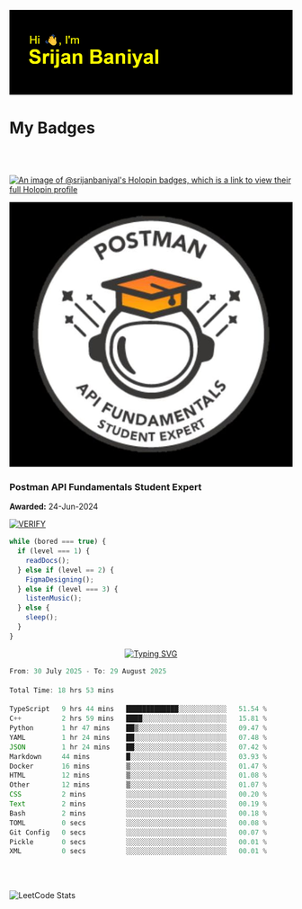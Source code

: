 ![Header](./header.png)

# My Badges

<Br />
<Br />

[![An image of @srijanbaniyal's Holopin badges, which is a link to view their full Holopin profile](https://holopin.me/srijanbaniyal)](https://holopin.io/@srijanbaniyal)

[![Postman API Fundamentals Student Expert](/Postman.jpeg)](https://api.badgr.io/public/assertions/r9BLLy0oTfKJBbkGuDI1zA)

### Postman API Fundamentals Student Expert

**Awarded:** 24-Jun-2024

[![VERIFY](https://img.shields.io/badge/VERIFY-blue)](https://badgecheck.io?url=https%3A%2F%2Fapi.badgr.io%2Fpublic%2Fassertions%2Fr9BLLy0oTfKJBbkGuDI1zA)

```javascript
while (bored === true) {
  if (level === 1) {
    readDocs();
  } else if (level == 2) {
    FigmaDesigning();
  } else if (level === 3) {
    listenMusic();
  } else {
    sleep();
  }
}
```

<p align="center">
  <a href="https://git.io/typing-svg"><img src="https://readme-typing-svg.demolab.com?font=Tilt+Prism&size=30&pause=1000&color=0FF75B&center=true&vCenter=true&width=800&height=80&lines=Time+spent+on+various+Programming+languages" alt="Typing SVG" /></a>
</p>

<!--START_SECTION:waka-->

```TypeScript
From: 30 July 2025 - To: 29 August 2025

Total Time: 18 hrs 53 mins

TypeScript   9 hrs 44 mins   █████████████░░░░░░░░░░░░   51.54 %
C++          2 hrs 59 mins   ████░░░░░░░░░░░░░░░░░░░░░   15.81 %
Python       1 hr 47 mins    ██▒░░░░░░░░░░░░░░░░░░░░░░   09.47 %
YAML         1 hr 24 mins    ██░░░░░░░░░░░░░░░░░░░░░░░   07.48 %
JSON         1 hr 24 mins    ██░░░░░░░░░░░░░░░░░░░░░░░   07.42 %
Markdown     44 mins         █░░░░░░░░░░░░░░░░░░░░░░░░   03.93 %
Docker       16 mins         ▒░░░░░░░░░░░░░░░░░░░░░░░░   01.47 %
HTML         12 mins         ▒░░░░░░░░░░░░░░░░░░░░░░░░   01.08 %
Other        12 mins         ▒░░░░░░░░░░░░░░░░░░░░░░░░   01.07 %
CSS          2 mins          ░░░░░░░░░░░░░░░░░░░░░░░░░   00.20 %
Text         2 mins          ░░░░░░░░░░░░░░░░░░░░░░░░░   00.19 %
Bash         2 mins          ░░░░░░░░░░░░░░░░░░░░░░░░░   00.18 %
TOML         0 secs          ░░░░░░░░░░░░░░░░░░░░░░░░░   00.08 %
Git Config   0 secs          ░░░░░░░░░░░░░░░░░░░░░░░░░   00.07 %
Pickle       0 secs          ░░░░░░░░░░░░░░░░░░░░░░░░░   00.01 %
XML          0 secs          ░░░░░░░░░░░░░░░░░░░░░░░░░   00.01 %
```

<!--END_SECTION:waka-->

<Br />
<Br />

![LeetCode Stats](https://leetcard.jacoblin.cool/Srijan-Baniyal?theme=dark&font=Rasa&ext=contest)
